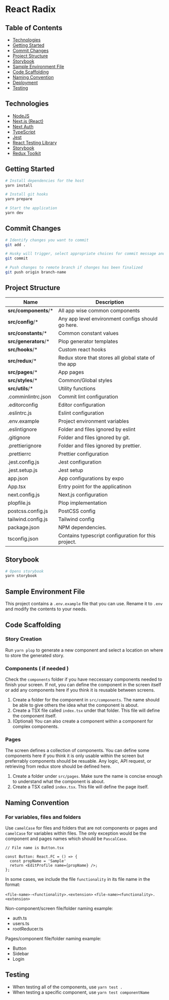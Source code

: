 # React Radix

## Table of Contents

- [Technologies](#technologies)
- [Getting Started](#getting-started)
- [Commit Changes](#commit-changes)
- [Project Structure](#project-structure)
- [Storybook](#project-structure)
- [Sample Environment File](#sample-environment-file)
- [Code Scaffolding](#code-scaffolding)
- [Naming Convention](#naming-convention)
- [Deployment](#deployment)
- [Testing](#testing)

## Technologies

- [NodeJS](https://nodejs.org/)
- [Next.js (React)](https://nextjs.org/)
- [Next Auth](https://next-auth.js.org/)
- [TypeScript](https://www.typescriptlang.org/)
- [Jest](https://jestjs.io/)
- [React Testing Library](https://testing-library.com/docs/react-testing-library/intro/)
- [Storybook](https://storybook.js.org/)
- [Redux Toolkit](https://redux-toolkit.js.org/)

## Getting Started

```bash
# Install dependencies for the host
yarn install

# Install git hooks
yarn prepare

# Start the application
yarn dev
```

## Commit Changes

```bash
# Identify changes you want to commit
git add .

# Husky will trigger, select appropriate choices for commit message and after finalizing commit message, upon arriving to vim just type :wq and enter to save
git commit

# Push changes to remote branch if changes has been finalized
git push origin branch-name
```

## Project Structure

| Name                  | Description                                         |
| --------------------- | --------------------------------------------------- |
| **src/components**/\* | All app wise common components                      |
| **src/config**/\*     | Any app level environment configs should go here.   |
| **src/constants**/\*  | Common constant values                              |
| **src/generators**/\* | Plop generator templates                            |
| **src/hooks**/\*      | Custom react hooks                                  |
| **src/redux**/\*      | Redux store that stores all global state of the app |
| **src/pages**/\*      | App pages                                           |
| **src/styles**/\*     | Common/Global styles                                |
| **src/utils**/\*      | Utility functions                                   |
| .comminlintrc.json    | Commit lint configuration                           |
| .editorconfig         | Editor configuration                                |
| .eslintrc.js          | Eslint configuration                                |
| .env.example          | Project environment variables                       |
| .eslintignore         | Folder and files ignored by eslint                  |
| .gitignore            | Folder and files ignored by git.                    |
| .prettierignore       | Folder and files ignored by prettier.               |
| .prettierrc           | Prettier configuration                              |
| .jest.config.js       | Jest configuration                                  |
| .jest.setup.js        | Jest setup                                          |
| app.json              | App configurations by expo                          |
| App.tsx               | Entry point for the applicatinon                    |
| next.config.js        | Next.js configuration                               |
| plopfile.js           | Plop implementation                                 |
| postcss.config.js     | PostCSS config                                      |
| tailwind.config.js    | Tailwind config                                     |
| package.json          | NPM dependencies.                                   |
| tsconfig.json         | Contains typescript configuration for this project. |

## Storybook

```bash
# Opens storybook
yarn storybook
```

## Sample Environment File

This project contains a `.env.example` file that you can use. Rename it to `.env` and modify the contents to your needs.

## Code Scaffolding

### Story Creation

Run `yarn plop` to generate a new component and select a location on where to store the generated story.

### Components ( if needed )

Check the `components` folder if you have neccessary components needed to finish your screen. If not, you can define the component in the screen itself or add any components here if you think it is reusable between screens.

1. Create a folder for the component in `src/components`. The name should be able to give others the idea what the component is about.
2. Create a TSX file called `index.tsx` under that folder. This file will define the component itself.
3. (Optional) You can also create a component within a component for complex components.

### Pages

The screen defines a collection of components. You can define some components here if you think it is only usable within the screen but preferrably components should be resuable. Any logic, API request, or retrieving from redux store should be defined here.

1. Create a folder under `src/pages`. Make sure the name is concise enough to understand what the component is about.
2. Create a TSX called `index.tsx`. This file will define the page itself.

## Naming Convention

### For variables, files and folders

Use `camelCase` for files and folders that are not components or pages and `camelCase` for variables within files. The only exception would be the component and pages names which should be `PascalCase`.

```
// File name is Button.tsx

const Button: React.FC = () => {
  const propName = 'Sample'
  return <EditProfile name={propName} />;
};
```

In some cases, we include the file `functionality` in its file name in the format:

`<file-name>-<functionality>.<extension>`
`<file-name><functionality>.<extension>`

Non-component/screen file/folder naming example:

- auth.ts
- users.ts
- rootReducer.ts

Pages/component file/folder naming example:

- Button
- Sidebar
- Login

## Testing

- When testing all of the components, use `yarn test .`
- When testing a specific component, use `yarn test componentName`
